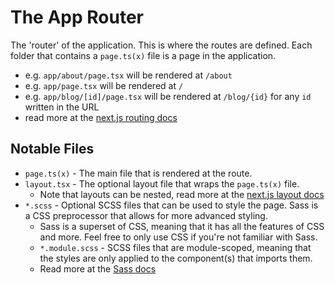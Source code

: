 # The App Router

The 'router' of the application. This is where the routes are defined. Each folder that contains a `page.ts(x)` file is a page in the application.
- e.g. `app/about/page.tsx` will be rendered at `/about`
- e.g. `app/page.tsx` will be rendered at `/`
- e.g. `app/blog/[id]/page.tsx` will be rendered at `/blog/{id}` for any `id` written in the URL
- read more at the [next.js routing docs](https://nextjs.org/docs/app/building-your-application/routing)

## Notable Files

- `page.ts(x)` - The main file that is rendered at the route.
- `layout.tsx` - The optional layout file that wraps the `page.ts(x)` file.
  - Note that layouts can be nested, read more at the [next.js layout docs](https://nextjs.org/docs/app/building-your-application/routing/pages-and-layouts#nesting-layouts)
- `*.scss` - Optional SCSS files that can be used to style the page. Sass is a CSS preprocessor that allows for more advanced styling.
  - Sass is a superset of CSS, meaning that it has all the features of CSS and more. Feel free to only use CSS if you're not familiar with Sass.
  - `*.module.scss` - SCSS files that are module-scoped, meaning that the styles are only applied to the component(s) that imports them.
  - Read more at the [Sass docs](https://sass-lang.com/documentation)

